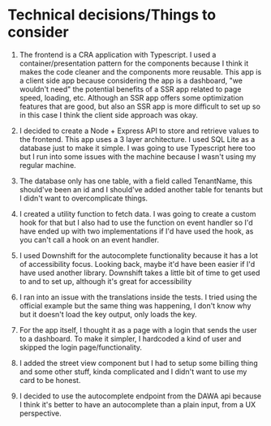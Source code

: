 # Technical decisions/Things to consider

1. The frontend is a CRA application with Typescript. I used a container/presentation pattern for the components because I think it makes the code cleaner and the components more reusable. This app is a client side app because considering the app is a dashboard, "we wouldn't need" the potential benefits of a SSR app related to page speed, loading, etc. Although an SSR app offers some optimization features that are good, but also an SSR app is more difficult to set up so in this case I think the client side approach was okay.

2. I decided to create a Node + Express API to store and retrieve values to the frontend. This app uses a 3 layer architecture. I used SQL Lite as a database just to make it simple. I was going to use Typescript here too but I run into some issues with the machine because I wasn't using my regular machine.

3. The database only has one table, with a field called TenantName, this should've been an id and I should've added another table for tenants but I didn't want to overcomplicate things.

4. I created a utility function to fetch data. I was going to create a custom hook for that but I also had to use the function on event handler so I'd have ended up with two implementations if I'd have used the hook, as you can't call a hook on an event handler.

5. I used Downshift for the autocomplete functionality because it has a lot of accessibility focus. Looking back, maybe it'd have been easier if I'd have used another library. Downshift takes a little bit of time to get used to and to set up, although it's great for accessibility

6. I ran into an issue with the translations inside the tests. I tried using the official example but the same thing was happening, I don't know why but it doesn't load the key output, only loads the key.

7. For the app itself, I thought it as a page with a login that sends the user to a dashboard. To make it simpler, I hardcoded a kind of user and skipped the login page/functionality.

8. I added the street view component but I had to setup some billing thing and some other stuff, kinda complicated and I didn't want to use my card to be honest.

9. I decided to use the autocomplete endpoint from the DAWA api because I think it's better to have an autocomplete than a plain input, from a UX perspective.
